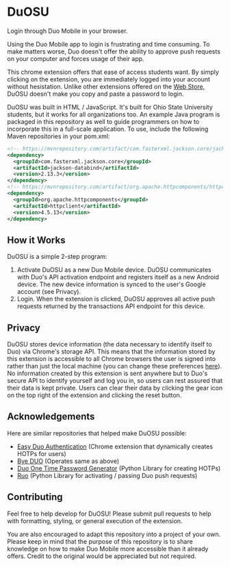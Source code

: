 # DuOSU
Login through Duo Mobile in your browser.

Using the Duo Mobile app to login is frustrating and time consuming. To make matters worse, Duo doesn't offer the ability to approve push requests on your computer and forces usage of their app.

This chrome extension offers that ease of access students want. By simply clicking on the extension, you are immediately logged into your account without hesistation. Unlike other extensions offered on the [Web Store](https://chrome.google.com/webstore), DuOSU doesn't make you copy and paste a password to login.

DuOSU was built in HTML / JavaScript. It's built for Ohio State University students, but it works for all organizations too. An example Java program is packaged in this repository as well to guide programmers on how to incorporate this in a full-scale application. To use, include the following Maven repositories in your pom.xml:

```xml
<!-- https://mvnrepository.com/artifact/com.fasterxml.jackson.core/jackson-core -->
<dependency>
  <groupId>com.fasterxml.jackson.core</groupId>
  <artifactId>jackson-databind</artifactId>
  <version>2.13.3</version>
</dependency>
<!-- https://mvnrepository.com/artifact/org.apache.httpcomponents/httpclient -->
<dependency>
  <groupId>org.apache.httpcomponents</groupId>
  <artifactId>httpclient</artifactId>
  <version>4.5.13</version>
</dependency>
```

How it Works
------------
DuOSU is a simple 2-step program:

1. Activate DuOSU as a new Duo Mobile device. DuOSU communicates with Duo's API activation endpoint and registers itself as a new Android device. The new device information is synced to the user's Google account (see Privacy).
2. Login. When the extension is clicked, DuOSU approves all active push requests returned by the transactions API endpoint for this device.

Privacy
-------
DuOSU stores device information (the data necessary to identify itself to Duo) via Chrome's storage API. This means that the information stored by this extension is accessible to all Chrome browsers the user is signed into rather than just the local machine (you can change these preferences [here](https://support.google.com/chromebook/answer/2914794?hl=en)). No information created by this extension is sent anywhere but to Duo's secure API to identify yourself and log you in, so users can rest assured that their data is kept private. Users can clear their data by clicking the gear icon on the top right of the extension and clicking the reset button.

Acknowledgements
----------------
Here are similar repositories that helped make DuOSU possible:

- [Easy Duo Authentication](https://github.com/SparkShen02/Easy-Duo-Authentication) (Chrome extension that dynamically creates HOTPs for users)
- [Bye DUO](https://github.com/yuchenliu15/bye-duo/blob/master/backend/server.py) (Operates same as above)
- [Duo One Time Password Generator](https://github.com/revalo/duo-bypass) (Python Library for creating HOTPs)
- [Ruo](https://github.com/falsidge/ruo) (Python Library for activating / passing Duo push requests)

Contributing
------------
Feel free to help develop for DuOSU! Please submit pull requests to help with formatting, styling, or general execution of the extension.

You are also encouraged to adapt this repository into a project of your own. Please keep in mind that the purpose of this repository is to share knowledge on how to make Duo Mobile more accessible than it already offers. Credit to the original would be appreciated but not required.

